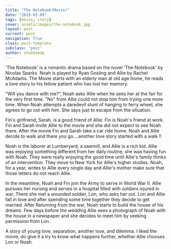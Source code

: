 ```yaml
---
title: "The Notebook(Movie)"
date: "2019-03-09"
tags: [movie, story]
cover: assets/images/the-notebook.jpg
layout: post
current: post
navigation: True
class: post-template
subclass: 'post'
author: shubhamdp
---
```


'The Notebook' is a romantic drama based on the novel 'The Notebook' by Nicolas Sparks. Noah is played by Ryan Gosling and Allie by Rachel McAdams. The Movie starts with an elderly man at old age home, he reads a love story to his fellow patient who has lost her memory.

"Will you dance with me?", Noah asks Allie when he sees her at the fair for the very first time. "No" from Allie could not stop him from trying one more time. When Noah attempts a daredevil stunt of hanging to ferry wheel, she agrees to go out with him. She says just to escape from the situation.

Fin's girlfriend, Sarah, is a good friend of Allie. Fin is Noah's friend at work. Fin and Sarah invite Allie to the movie and she did not expect to see Noah there. After the movie Fin and Sarah take a car ride home. Noah and Allie decide to walk and there you go....another love story started with a walk !!

Noah is the laborer at Lumberyard, a sawmill, and Allie is a rich kid. Allie was enjoying something different from her daily routine, she was having fun with Noah. They were really enjoying the good time until Allie's family thinks of an intervention. They move to New York for Allie's higher studies. Noah, for a year, writes to Allie every single day and Allie's mother make sure that those letters do not reach Allie.

In the meantime, Noah and Fin join the Army to serve in World War II. Allie pursues her nursing and serves in a hospital filled with soldiers injured in war. There she met a wounded soldier, Lon, who asks her out. Lon and Allie fall in love and after spending some time together they decide to get married. After Returning from the war, Noah starts to build the house of his dreams. Few days before the wedding Allie sees a photograph of Noah with the house in a newspaper and she decides to meet him by seeking permission from Lon.

A story of young love, separation, another love, and dilemma. I liked the movie, do give it a try to know what happens further, whether Allie chooses Lon or Noah.
